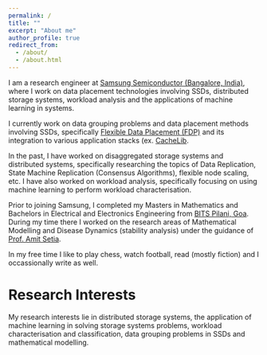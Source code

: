 ```yaml
---
permalink: /
title: ""
excerpt: "About me"
author_profile: true
redirect_from: 
  - /about/
  - /about.html
---
```


 I am a research engineer at [Samsung Semiconductor (Bangalore, India)]("https://www.linkedin.com/company/samsungsemiconductor/"), where I work on data placement technologies involving SSDs, distributed storage systems, workload analysis and the applications of machine learning in systems.
         	
I currently work on data grouping problems and data placement methods involving SSDs, specifically [Flexible Data Placement (FDP)]("https://www.youtube.com/watch?v=ZEISXHcNmSk") and its integration to various application stacks (ex. [CacheLib]("https://cachelib.org/"). 

In the past, I have worked on disaggregated storage systems and distributed systems, specifically researching the topics of Data Replication, State Machine Replication (Consensus Algorithms), flexible node scaling, etc. I have also worked on workload analysis, specifically focusing on using machine learning to perform workload characterisation. 

Prior to joining Samsung, I completed my Masters in Mathematics and Bachelors in Electrical and Electronics Engineering from [BITS Pilani, Goa]("https://www.bits-pilani.ac.in/goa/"). During my time there I worked on the research areas of Mathematical Modelling and Disease Dynamics (stability analysis) under the guidance of [Prof. Amit Setia]("https://scholar.google.com/citationsuser=Wt02vywAAAAJ&hl=en&oi=sra").

In my free time I like to play chess, watch football, read (mostly fiction) and I occassionally write as well. 

Research Interests
======

My research interests lie in distributed storage systems, the application of machine learning in solving storage systems problems, workload characterisation and classification, data grouping problems in SSDs and mathematical modelling.
